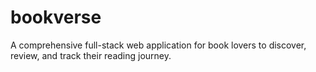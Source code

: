 # bookverse
A comprehensive full-stack web application for book lovers to discover, review, and track their reading journey.
